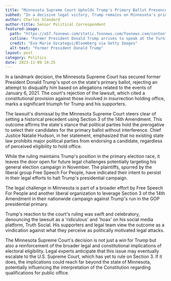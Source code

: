 ```yaml
---
title: "Minnesota Supreme Court Upholds Trump's Primary Ballot Presence"
subhed: "In a decisive legal victory, Trump remains on Minnesota's primary ballot as the court dismisses 'insurrection' challenge."
author: Charles Standard
author-title: Senior Political Correspondent
featured-image: 
  path: "https://a57.foxnews.com/static.foxnews.com/foxnews.com/content/uploads/2023/07/720/405/GettyImages-1534491703.jpg?ve=1&tl=1"
  cutline: "Former President Donald Trump arrives to speak at the Turning Point Action conference."
  credit: "Eva Marie Uzcategui/Bloomberg via Getty Images"
  alt-text: "Former President Donald Trump"
layout: post
category: Politics
date: 2023-11-09 14:25
---
```


In a landmark decision, the Minnesota Supreme Court has secured former President Donald Trump's spot on the state's primary ballot, rejecting an attempt to disqualify him based on allegations related to the events of January 6, 2021. The court's rejection of the lawsuit, which cited a constitutional provision against those involved in insurrection holding office, marks a significant triumph for Trump and his supporters.

The lawsuit's dismissal by the Minnesota Supreme Court steers clear of setting a historical precedent using Section 3 of the 14th Amendment. This outcome affirms the state's stance that political parties hold the prerogative to select their candidates for the primary ballot without interference. Chief Justice Natalie Hudson, in her statement, emphasized that no existing state law prohibits major political parties from endorsing a candidate, regardless of perceived eligibility to hold office.

While the ruling maintains Trump's position in the primary election race, it leaves the door open for future legal challenges potentially targeting his general election campaign in November. The plaintiffs, spurred by the liberal group Free Speech For People, have indicated their intent to persist in their legal efforts to halt Trump's presidential campaign.

The legal challenge in Minnesota is part of a broader effort by Free Speech For People and another liberal organization to leverage Section 3 of the 14th Amendment in their nationwide campaign against Trump's run in the GOP presidential primary.

Trump's reaction to the court's ruling was swift and celebratory, denouncing the lawsuit as a 'ridiculous' and 'hoax' on his social media platform, Truth Social. His supporters and legal team view the outcome as a vindication against what they perceive as politically motivated legal attacks.

The Minnesota Supreme Court's decision is not just a win for Trump but also a reinforcement of the broader legal and constitutional implications of electoral eligibility. Legal experts anticipate that this issue may eventually escalate to the U.S. Supreme Court, which has yet to rule on Section 3. If it does, the implications could reach far beyond the state of Minnesota, potentially influencing the interpretation of the Constitution regarding qualifications for public office.
